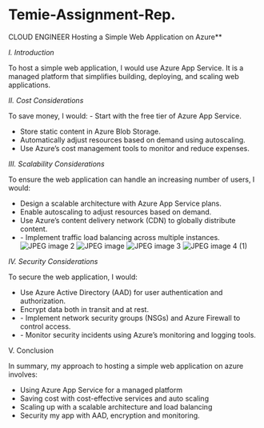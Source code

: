 # Temie-Assignment-Rep.
CLOUD ENGINEER
Hosting a Simple Web Application on Azure**  

*I. Introduction* 

To host a simple web application, I would use Azure App Service. It is a managed platform that simplifies building, deploying, and scaling web applications. 

*II. Cost Considerations* 

To save money, I would: - Start with the free tier of Azure App Service. 
- Store static content in Azure Blob Storage. 
- Automatically adjust resources based on demand using autoscaling. 
- Use Azure’s cost management tools to monitor and reduce expenses. 

*III. Scalability Considerations* 

To ensure the web application can handle an increasing number of users, I would: 
- Design a scalable architecture with Azure App Service plans. 
- Enable autoscaling to adjust resources based on demand. 
- Use Azure’s content delivery network (CDN) to globally distribute content. 
- ⁠- Implement traffic load balancing across multiple instances. 
![JPEG image 2](https://github.com/user-attachments/assets/ce69a61c-4c6c-410d-a77f-7c8b60201fca)
![JPEG image](https://github.com/user-attachments/assets/8a862e88-0cbc-41f7-919f-6ca96bd4bd73)
![JPEG image 3](https://github.com/user-attachments/assets/a1a29648-f784-4f23-9771-00a15d24dd16)
![JPEG image 4 (1)](https://github.com/user-attachments/assets/285f5ae4-2dad-4726-be60-d35094a73e1f)

*IV. Security Considerations* 

To secure the web application, I would:
- Use Azure Active Directory (AAD) for user authentication and authorization. 
- Encrypt data both in transit and at rest. 
- ⁠- Implement network security groups (NSGs) and Azure Firewall to control access. 
- ⁠- Monitor security incidents using Azure’s monitoring and logging tools.

V. Conclusion

In summary, my approach to hosting a simple web application on azure involves:

* Using Azure App Service for a managed platform 
* Saving cost with cost-effective services and auto scaling 
* Scaling up with a scalable architecture and load balancing 
* Security my app with AAD, encryption and monitoring.
